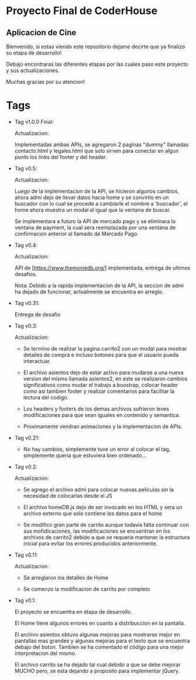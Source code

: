 # Proyecto Final de CoderHouse

## Aplicacion de Cine

Bienvenido, si estas viendo este repositorio dejame decirte que ya finalizo su etapa de desarrollo! 

Debajo encontraras las diferentes etapas por las cuales paso este proyecto y sus actualizaciones.

Muchas gracias por su atencion!


# Tags 

- Tag v1.0.0 Final:

    Actualizacion:

    Implementadas ambas APIs, se agregaron 2 paginas "dummy" llamadas contacto.html y legales.html que solo sirven para conectar en algun punto los links del footer y del header. 

- Tag v0.5:

    Actualizacion:

    Luego de la implementacion de la API, se hicieron algunos cambios, ahora admi dejo de llevar datos hacia home y se convirtio en un buscador con lo cual se procede a cambiarle el nombre a 'buscador', el home ahora muestra un modal al igual que la ventana de buscar.

    Se implementara a futuro la API de mercado pago y se eliminara la ventana de payment, la cual sera reemplazada por una ventana de confirmacion anterior al llamado de Mercado Pago. 


- Tag v0.4:

    Actualizacion:

    API de [https://www.themoviedb.org/] implementada, entrega de ultimos desafios.

    Nota: Debido a la rapida implementacion de la API, la seccion de admi ha dejado de funcionar, actualmente se encuentra en arreglo. 

- Tag v0.31:

    Entrega de desafio

- Tag v0.3:

    Actualizacion: 

    * Se termino de realizar la pagina carrito2 con un modal para mostrar detalles de compra e incluso botones para que el usuario pueda interactuar.

    * El archivo asientos dejo de estar activo para mudarse a una nueva version del mismo llamada asientos2, en este se realizaron cambios significativos como mudar el trabajo a boostrap, colocar header como asi tambien footer y realizar comentarios para facilitar la lectura del codigo.

    * Los headers y footers de los demas archivos sufrieron leves modificaciones para que sean iguales en contenido y semantica. 

    * Proximamente vendran animaciones y la implementacion de APIs.

- Tag v0.21:
  
    * No hay cambios, simplemente tuve un error al colocar el tag, simplemente queria que estuviera bien ordenado...

- Tag v0.2:

    Actualizacion: 

    * Se agrego el archivo admi para colocar nuevas peliculas sin la necesidad de colocarlas desde el JS

    * El archivo homeDB.js dejo de ser invocado en los HTML y sera un archivo externo que solo contiene los datos para el home

    * Se modifico gran parte de carrito aunque todavia falta continuar con sus mofidicaciones, las modificaciones se encuentran en los archivos de carrito2 debido a que se requeria mantener la estructura inicial para evitar los errores producidos anteriormente.

- Tag v0.11:

    Actualizacion: 
    
    * Se arreglaron los detalles de Home

    * Se comenzo la modificacion de carrito por completo
    


- Tag v0.1:
  
    El proyecto se encuentra en etapa de desarrollo.
    
    El Home tiene algunos errores en cuanto a distribuccion en la pantalla.

    El archivo asientos obtuvo algunas mejoras para mostrarse mejor en pantallas mas grandes y algunas mejoras para el texto que se encuentra debajo del boton. Tambien se ha comentado el código para una mejor interpretacion del mismo.

    El archivo carrito se ha dejado tal cual debido a que se debe mejorar MUCHO pero, se esta dejando a proposito para implementar jQuery. 



